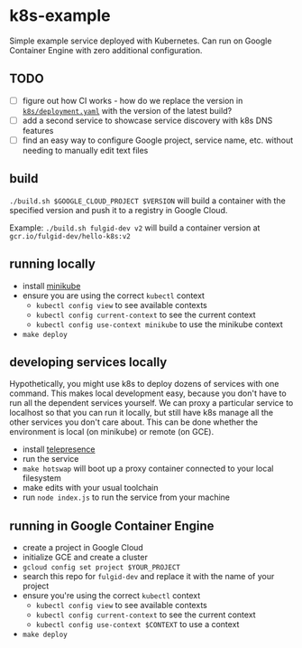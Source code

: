 # k8s-example

Simple example service deployed with Kubernetes. Can run on Google Container
Engine with zero additional configuration.

## TODO

- [ ] figure out how CI works - how do we replace the version in
	[`k8s/deployment.yaml`](./k8s/deployment.yaml) with the version of the latest
	build?
- [ ] add a second service to showcase service discovery with k8s DNS features
- [ ] find an easy way to configure Google project, service name, etc. without
	needing to manually edit text files

## build

`./build.sh $GOOGLE_CLOUD_PROJECT $VERSION` will build a container with the
specified version and push it to a registry in Google Cloud.

Example: `./build.sh fulgid-dev v2` will build a container version at
`gcr.io/fulgid-dev/hello-k8s:v2`

## running locally

- install [minikube](https://github.com/kubernetes/minikube)
- ensure you are using the correct `kubectl` context
	- `kubectl config view` to see available contexts
	- `kubectl config current-context` to see the current context
	- `kubectl config use-context minikube` to use the minikube context
- `make deploy`

## developing services locally

Hypothetically, you might use k8s to deploy dozens of services with one command.
This makes local development easy, because you don't have to run all the
dependent services yourself. We can proxy a particular service to localhost so
that you can run it locally, but still have k8s manage all the other services
you don't care about. This can be done whether the environment is local (on
minikube) or remote (on GCE).

- install [telepresence](https://telepresence.io)
- run the service
- `make hotswap` will boot up a proxy container connected to your local
	filesystem
- make edits with your usual toolchain
- run `node index.js` to run the service from your machine

## running in Google Container Engine

- create a project in Google Cloud
- initialize GCE and create a cluster
- `gcloud config set project $YOUR_PROJECT`
- search this repo for `fulgid-dev` and replace it with the name of your project
- ensure you're using the correct `kubectl` context
	- `kubectl config view` to see available contexts
	- `kubectl config current-context` to see the current context
	- `kubectl config use-context $CONTEXT` to use a context
- `make deploy`

